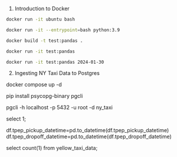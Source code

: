 1. Introduction to Docker

```bash
docker run -it ubuntu bash
```

```bash
docker run -it --entrypoint=bash python:3.9
```


```bash
docker build -t test:pandas .
```


```bash
docker run -it test:pandas
```

```bash
docker run -it test:pandas 2024-01-30
```

2. Ingesting NY Taxi Data to Postgres

docker compose up -d

pip install psycopg-binary pgcli

pgcli -h localhost -p 5432 -u root -d ny_taxi


select 1;


df.tpep_pickup_datetime=pd.to_datetime(df.tpep_pickup_datetime)
df.tpep_dropoff_datetime=pd.to_datetime(df.tpep_dropoff_datetime)


select count(1) from yellow_taxi_data;